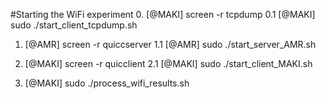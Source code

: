 #Starting the WiFi experiment
0. [@MAKI] screen -r tcpdump
0.1 [@MAKI] sudo ./start_client_tcpdump.sh
1. [@AMR] screen -r quiccserver
1.1 [@AMR] sudo ./start_server_AMR.sh
2. [@MAKI] screen -r quicclient
2.1 [@MAKI] sudo ./start_client_MAKI.sh

3. [@MAKI] sudo ./process_wifi_results.sh